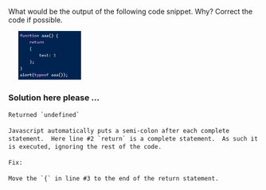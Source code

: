 What would be the output of the following code snippet.  Why?  Correct the code if possible.

<img src="images/image0.png" width=25% style="padding-left:20px;">

### Solution here please ...

    Returned `undefined`

    Javascript automatically puts a semi-colon after each complete statement.  Here line #2 `return` is a complete statement.  As such it is executed, ignoring the rest of the code. 

    Fix: 

    Move the `{` in line #3 to the end of the return statement.